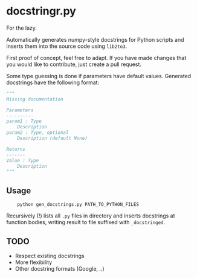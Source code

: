 # docstringr.py

For the lazy.

Automatically generates numpy-style docstrings for Python scripts and inserts them into the source code using `lib2to3`.

First proof of concept, feel free to adapt. If you have made changes that you would like to contribute, just create a pull request.

Some type guessing is done if parameters have default values. Generated docstrings have the following format:

```python
"""
Missing documentation

Parameters
----------
param1 : Type
    Description
param2 : Type, optional
    Description (default None)

Returns
-------
Value : Type
    Description
"""
```

Usage
-----

```
    python gen_docstrings.py PATH_TO_PYTHON_FILES
```

Recursively (!) lists all `.py` files in directory and inserts docstrings
at function bodies, writing result to file suffixed with `_docstringed`.

TODO
----

* Respect existing docstrings
* More flexibility
* Other docstring formats (Google, ..)

